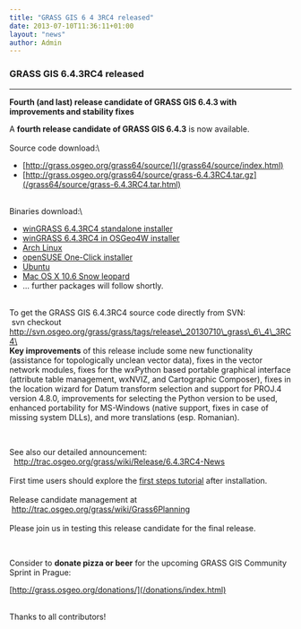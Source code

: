```yaml
---
title: "GRASS GIS 6 4 3RC4 released"
date: 2013-07-10T11:36:11+01:00
layout: "news"
author: Admin
---
```


### GRASS GIS 6.4.3RC4 released

------------------------------------------------------------------------

****Fourth (and last) release candidate of GRASS GIS 6.4.3 with
improvements and stability fixes****

A **fourth release candidate of GRASS GIS 6.4.3** is now available.\
\
Source code download:\

-   [http://grass.osgeo.org/grass64/source/](/grass64/source/index.html)
-   [http://grass.osgeo.org/grass64/source/grass-6.4.3RC4.tar.gz](/grass64/source/grass-6.4.3RC4.tar.html)

\
Binaries download:\

-   [winGRASS 6.4.3RC4 standalone
    installer](/grass64/binary/mswindows/native/WinGRASS-6.4.3RC4-1-Setup.html)
-   [winGRASS 6.4.3RC4 in OSGeo4W
    installer](http://trac.osgeo.org/osgeo4w/wiki/pkg-grass)
-   [Arch Linux](https://aur.archlinux.org/packages/grass64-rc/)
-   [openSUSE One-Click
    installer](http://software.opensuse.org/package/grass)
-   [Ubuntu](https://launchpad.net/~ubuntugis/+archive/ubuntugis-unstable/+packages?field.name_filter=grass&field.status_filter=published&field.series_filter=)
-   [Mac OS X 10.6 Snow
    leopard](http://www.public.asu.edu/~cmbarton/files/grass_mac/OSX10.6-snowleopard/)
-   \... further packages will follow shortly.

\
To get the GRASS GIS 6.4.3RC4 source code directly from SVN:\
 svn checkout
http://svn.osgeo.org/grass/grass/tags/release\_20130710\_grass\_6\_4\_3RC4\
\
**Key improvements** of this release include some new functionality
(assistance for topologically unclean vector data), fixes in the vector
network modules, fixes for the wxPython based portable graphical
interface (attribute table management, wxNVIZ, and Cartographic
Composer), fixes in the location wizard for Datum transform selection
and support for PROJ.4 version 4.8.0, improvements for selecting the
Python version to be used, enhanced portability for MS-Windows (native
support, fixes in case of missing system DLLs), and more translations
(esp. Romanian).


 



See also our detailed announcement:\
  <http://trac.osgeo.org/grass/wiki/Release/6.4.3RC4-News>\
\
First time users should explore the [first steps
tutorial](/documentation/first-time-users/index.html) after
installation.\
\
Release candidate management at\
 <http://trac.osgeo.org/grass/wiki/Grass6Planning>\
\
Please join us in testing this release candidate for the final release.



 



Consider to **donate pizza or beer** for the upcoming GRASS GIS
Community Sprint in Prague:



[http://grass.osgeo.org/donations/](/donations/index.html)



\
Thanks to all contributors!


